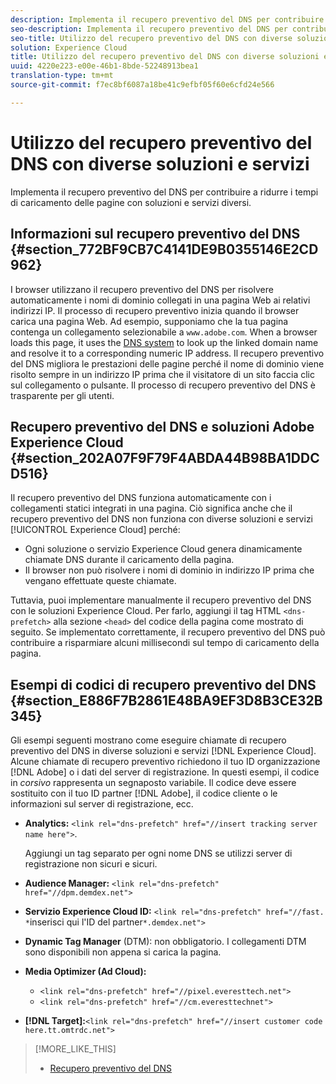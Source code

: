 ```yaml
---
description: Implementa il recupero preventivo del DNS per contribuire a ridurre i tempi di caricamento delle pagine con soluzioni e servizi diversi.
seo-description: Implementa il recupero preventivo del DNS per contribuire a ridurre i tempi di caricamento delle pagine con soluzioni e servizi diversi.
seo-title: Utilizzo del recupero preventivo del DNS con diverse soluzioni e servizi
solution: Experience Cloud
title: Utilizzo del recupero preventivo del DNS con diverse soluzioni e servizi
uuid: 4220e223-e00e-46b1-8bde-52248913bea1
translation-type: tm+mt
source-git-commit: f7ec8bf6087a18be41c9efbf05f60e6cfd24e566

---
```



# Utilizzo del recupero preventivo del DNS con diverse soluzioni e servizi

Implementa il recupero preventivo del DNS per contribuire a ridurre i tempi di caricamento delle pagine con soluzioni e servizi diversi.

## Informazioni sul recupero preventivo del DNS {#section_772BF9CB7C4141DE9B0355146E2CD962}

I browser utilizzano il recupero preventivo del DNS per risolvere automaticamente i nomi di dominio collegati in una pagina Web ai relativi indirizzi IP. Il processo di recupero preventivo inizia quando il browser carica una pagina Web. Ad esempio, supponiamo che la tua pagina contenga un collegamento selezionabile a `www.adobe.com`. When a browser loads this page, it uses the [DNS system](https://www.networksolutions.com/support/what-is-a-domain-name-server-dns-and-how-does-it-work/) to look up the linked domain name and resolve it to a corresponding numeric IP address. Il recupero preventivo del DNS migliora le prestazioni delle pagine perché il nome di dominio viene risolto sempre in un indirizzo IP prima che il visitatore di un sito faccia clic sul collegamento o pulsante. Il processo di recupero preventivo del DNS è trasparente per gli utenti.

## Recupero preventivo del DNS e soluzioni Adobe Experience Cloud {#section_202A07F9F79F4ABDA44B98BA1DDCD516}

Il recupero preventivo del DNS funziona automaticamente con i collegamenti statici integrati in una pagina. Ciò significa anche che il recupero preventivo del DNS non funziona con diverse soluzioni e servizi [!UICONTROL Experience Cloud] perché:

* Ogni soluzione o servizio Experience Cloud genera dinamicamente chiamate DNS durante il caricamento della pagina.
* Il browser non può risolvere i nomi di dominio in indirizzo IP prima che vengano effettuate queste chiamate.

Tuttavia, puoi implementare manualmente il recupero preventivo del DNS con le soluzioni Experience Cloud. Per farlo, aggiungi il tag HTML `<dns-prefetch>` alla sezione `<head>` del codice della pagina come mostrato di seguito. Se implementato correttamente, il recupero preventivo del DNS può contribuire a risparmiare alcuni millisecondi sul tempo di caricamento della pagina.

## Esempi di codici di recupero preventivo del DNS {#section_E886F7B2861E48BA9EF3D8B3CE32B345}

Gli esempi seguenti mostrano come eseguire chiamate di recupero preventivo del DNS in diverse soluzioni e servizi [!DNL Experience Cloud]. Alcune chiamate di recupero preventivo richiedono il tuo ID organizzazione [!DNL Adobe] o i dati del server di registrazione. In questi esempi, il codice in *corsivo* rappresenta un segnaposto variabile. Il codice deve essere sostituito con il tuo ID partner [!DNL Adobe], il codice cliente o le informazioni sul server di registrazione, ecc.

* **Analytics:** `<link rel="dns-prefetch" href="//insert tracking server name here">`.

   Aggiungi un tag separato per ogni nome DNS se utilizzi server di registrazione non sicuri e sicuri.

* **Audience Manager:** `<link rel="dns-prefetch" href="//dpm.demdex.net">`

* **Servizio Experience Cloud ID:** `<link rel="dns-prefetch" href="//fast. *`inserisci qui l&#39;ID del partner`*.demdex.net">`

* **Dynamic Tag Manager** (DTM): non obbligatorio. I collegamenti DTM sono disponibili non appena si carica la pagina.

* **Media Optimizer (Ad Cloud):**

   * `<link rel="dns-prefetch" href="//pixel.everesttech.net">`
   * `<link rel="dns-prefetch" href="//cm.everesttechnet">`


* **[!DNL Target]:**`<link rel="dns-prefetch" href="//insert customer code here.tt.omtrdc.net">`

>[!MORE_LIKE_THIS]
>
>* [Recupero preventivo del DNS](https://www.chromium.org/developers/design-documents/dns-prefetching)

